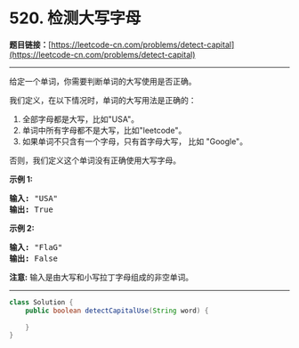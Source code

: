 # 520. 检测大写字母

**题目链接：**[https://leetcode-cn.com/problems/detect-capital](https://leetcode-cn.com/problems/detect-capital)

---

<div class="content__1Y2H">
 <div class="notranslate">
  <p>给定一个单词，你需要判断单词的大写使用是否正确。</p> 
  <p>我们定义，在以下情况时，单词的大写用法是正确的：</p> 
  <ol> 
   <li>全部字母都是大写，比如"USA"。</li> 
   <li>单词中所有字母都不是大写，比如"leetcode"。</li> 
   <li>如果单词不只含有一个字母，只有首字母大写，&nbsp;比如&nbsp;"Google"。</li> 
  </ol> 
  <p>否则，我们定义这个单词没有正确使用大写字母。</p> 
  <p><strong>示例 1:</strong></p> 
  <pre class="language-text"><strong>输入:</strong> "USA"
<strong>输出:</strong> True
</pre> 
  <p><strong>示例 2:</strong></p> 
  <pre class="language-text"><strong>输入:</strong> "FlaG"
<strong>输出:</strong> False
</pre> 
  <p><strong>注意:</strong> 输入是由大写和小写拉丁字母组成的非空单词。</p> 
 </div>
</div>

---

```java
class Solution {
    public boolean detectCapitalUse(String word) {
        
    }
}
```